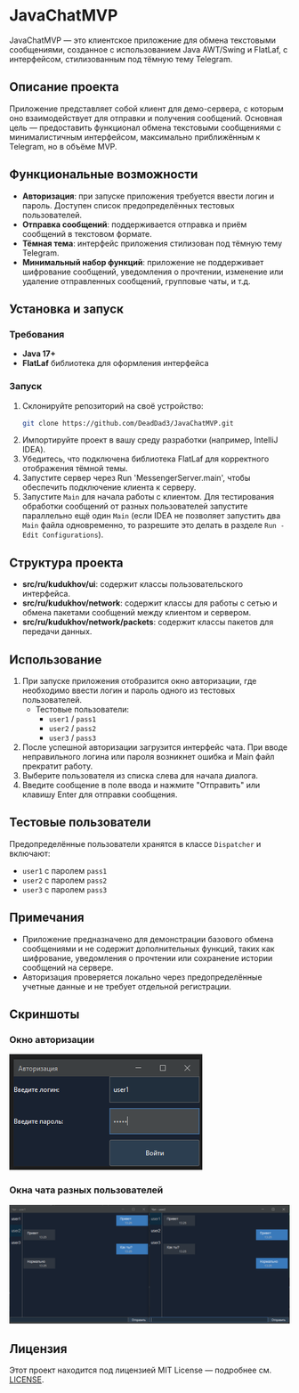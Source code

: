 # JavaChatMVP

JavaChatMVP — это клиентское приложение для обмена текстовыми сообщениями, созданное с использованием Java AWT/Swing и FlatLaf, с интерфейсом, стилизованным под тёмную тему Telegram.

## Описание проекта

Приложение представляет собой клиент для демо-сервера, с которым оно взаимодействует для отправки и получения сообщений. Основная цель — предоставить функционал обмена текстовыми сообщениями с минималистичным интерфейсом, максимально приближённым к Telegram, но в объёме MVP.

## Функциональные возможности

- **Авторизация**: при запуске приложения требуется ввести логин и пароль. Доступен список предопределённых тестовых пользователей.
- **Отправка сообщений**: поддерживается отправка и приём сообщений в текстовом формате.
- **Тёмная тема**: интерфейс приложения стилизован под тёмную тему Telegram.
- **Минимальный набор функций**: приложение не поддерживает шифрование сообщений, уведомления о прочтении, изменение или удаление отправленных сообщений, групповые чаты, и т.д.

## Установка и запуск

### Требования
- **Java 17+**
- **FlatLaf** библиотека для оформления интерфейса

### Запуск
1. Склонируйте репозиторий на своё устройство:
    ```bash
    git clone https://github.com/DeadDad3/JavaChatMVP.git
    ```
2. Импортируйте проект в вашу среду разработки (например, IntelliJ IDEA).
3. Убедитесь, что подключена библиотека FlatLaf для корректного отображения тёмной темы.
4. Запустите сервер  через Run 'MessengerServer.main', чтобы обеспечить подключение клиента к серверу.
5. Запустите `Main` для начала работы с клиентом. Для тестирования обработки сообщений от разных пользователей запустите параллельно ещё один `Main` (если IDEA не позволяет запустить два `Main` файла одновременно, то разрешите это делать в разделе `Run - Edit Configurations`).

## Структура проекта

- **src/ru/kudukhov/ui**: содержит классы пользовательского интерфейса.
- **src/ru/kudukhov/network**: содержит классы для работы с сетью и обмена пакетами сообщений между клиентом и сервером.
- **src/ru/kudukhov/network/packets**: содержит классы пакетов для передачи данных.

## Использование

1. При запуске приложения отобразится окно авторизации, где необходимо ввести логин и пароль одного из тестовых пользователей.
    - Тестовые пользователи:
        - `user1` / `pass1`
        - `user2` / `pass2`
        - `user3` / `pass3`
2. После успешной авторизации загрузится интерфейс чата. При вводе неправильного логина или пароля возникнет ошибка и Main файл прекратит работу.
3. Выберите пользователя из списка слева для начала диалога.
4. Введите сообщение в поле ввода и нажмите "Отправить" или клавишу Enter для отправки сообщения.

## Тестовые пользователи

Предопределённые пользователи хранятся в классе `Dispatcher` и включают:

- `user1` с паролем `pass1`
- `user2` с паролем `pass2`
- `user3` с паролем `pass3`

## Примечания

- Приложение предназначено для демонстрации базового обмена сообщениями и не содержит дополнительных функций, таких как шифрование, уведомления о прочтении или сохранение истории сообщений на сервере.
- Авторизация проверяется локально через предопределённые учетные данные и не требует отдельной регистрации.

## Скриншоты

### Окно авторизации
![Окно авторизации](images/auth.PNG)

### Окна чата разных пользователей
![Окна чата разных пользователей](images/chat.PNG)

## Лицензия

Этот проект находится под лицензией MIT License — подробнее см. [LICENSE](LICENSE).
